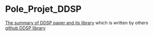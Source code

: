 # Pole_Projet_DDSP
 
[The summary of DDSP paper and its library](https://www.cmwonderland.com/blog/2020/03/01/ddsp_sum/) which is written by others
[github DDSP library](https://github.com/magenta/ddsp)
